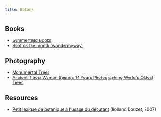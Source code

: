 ```yaml
---
title: Botany
---
```


## Books

- [Summerfield Books](http://www.summerfieldbooks.com/)
- [Boof ok the month (wondermyway)](https://wondermyway.com/book-of-the-month/)

## Photography

- [Monumental Trees](http://www.monumentaltrees.com/fr/)
- [Ancient Trees: Woman Spends 14 Years Photographing World's Oldest Trees](http://www.boredpanda.com/ancient-tree-photography-beth-moon/)

## Resources

- [Petit lexique de botanique à l'usage du débutant](https://www.jardinalpindulautaret.fr/sites/sajf/files/files/lexiquedouzet2007.pdf) (Rolland Douzet, 2007)